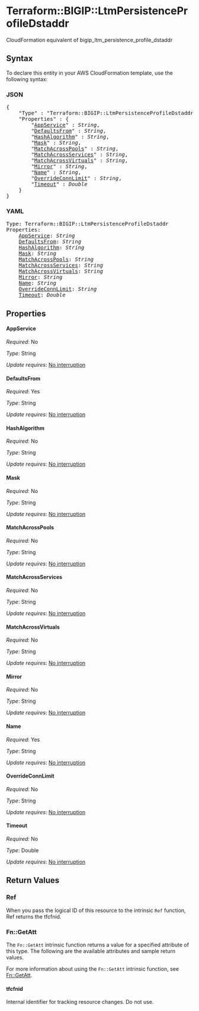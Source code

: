# Terraform::BIGIP::LtmPersistenceProfileDstaddr

CloudFormation equivalent of bigip_ltm_persistence_profile_dstaddr

## Syntax

To declare this entity in your AWS CloudFormation template, use the following syntax:

### JSON

<pre>
{
    "Type" : "Terraform::BIGIP::LtmPersistenceProfileDstaddr",
    "Properties" : {
        "<a href="#appservice" title="AppService">AppService</a>" : <i>String</i>,
        "<a href="#defaultsfrom" title="DefaultsFrom">DefaultsFrom</a>" : <i>String</i>,
        "<a href="#hashalgorithm" title="HashAlgorithm">HashAlgorithm</a>" : <i>String</i>,
        "<a href="#mask" title="Mask">Mask</a>" : <i>String</i>,
        "<a href="#matchacrosspools" title="MatchAcrossPools">MatchAcrossPools</a>" : <i>String</i>,
        "<a href="#matchacrossservices" title="MatchAcrossServices">MatchAcrossServices</a>" : <i>String</i>,
        "<a href="#matchacrossvirtuals" title="MatchAcrossVirtuals">MatchAcrossVirtuals</a>" : <i>String</i>,
        "<a href="#mirror" title="Mirror">Mirror</a>" : <i>String</i>,
        "<a href="#name" title="Name">Name</a>" : <i>String</i>,
        "<a href="#overrideconnlimit" title="OverrideConnLimit">OverrideConnLimit</a>" : <i>String</i>,
        "<a href="#timeout" title="Timeout">Timeout</a>" : <i>Double</i>
    }
}
</pre>

### YAML

<pre>
Type: Terraform::BIGIP::LtmPersistenceProfileDstaddr
Properties:
    <a href="#appservice" title="AppService">AppService</a>: <i>String</i>
    <a href="#defaultsfrom" title="DefaultsFrom">DefaultsFrom</a>: <i>String</i>
    <a href="#hashalgorithm" title="HashAlgorithm">HashAlgorithm</a>: <i>String</i>
    <a href="#mask" title="Mask">Mask</a>: <i>String</i>
    <a href="#matchacrosspools" title="MatchAcrossPools">MatchAcrossPools</a>: <i>String</i>
    <a href="#matchacrossservices" title="MatchAcrossServices">MatchAcrossServices</a>: <i>String</i>
    <a href="#matchacrossvirtuals" title="MatchAcrossVirtuals">MatchAcrossVirtuals</a>: <i>String</i>
    <a href="#mirror" title="Mirror">Mirror</a>: <i>String</i>
    <a href="#name" title="Name">Name</a>: <i>String</i>
    <a href="#overrideconnlimit" title="OverrideConnLimit">OverrideConnLimit</a>: <i>String</i>
    <a href="#timeout" title="Timeout">Timeout</a>: <i>Double</i>
</pre>

## Properties

#### AppService

_Required_: No

_Type_: String

_Update requires_: [No interruption](https://docs.aws.amazon.com/AWSCloudFormation/latest/UserGuide/using-cfn-updating-stacks-update-behaviors.html#update-no-interrupt)

#### DefaultsFrom

_Required_: Yes

_Type_: String

_Update requires_: [No interruption](https://docs.aws.amazon.com/AWSCloudFormation/latest/UserGuide/using-cfn-updating-stacks-update-behaviors.html#update-no-interrupt)

#### HashAlgorithm

_Required_: No

_Type_: String

_Update requires_: [No interruption](https://docs.aws.amazon.com/AWSCloudFormation/latest/UserGuide/using-cfn-updating-stacks-update-behaviors.html#update-no-interrupt)

#### Mask

_Required_: No

_Type_: String

_Update requires_: [No interruption](https://docs.aws.amazon.com/AWSCloudFormation/latest/UserGuide/using-cfn-updating-stacks-update-behaviors.html#update-no-interrupt)

#### MatchAcrossPools

_Required_: No

_Type_: String

_Update requires_: [No interruption](https://docs.aws.amazon.com/AWSCloudFormation/latest/UserGuide/using-cfn-updating-stacks-update-behaviors.html#update-no-interrupt)

#### MatchAcrossServices

_Required_: No

_Type_: String

_Update requires_: [No interruption](https://docs.aws.amazon.com/AWSCloudFormation/latest/UserGuide/using-cfn-updating-stacks-update-behaviors.html#update-no-interrupt)

#### MatchAcrossVirtuals

_Required_: No

_Type_: String

_Update requires_: [No interruption](https://docs.aws.amazon.com/AWSCloudFormation/latest/UserGuide/using-cfn-updating-stacks-update-behaviors.html#update-no-interrupt)

#### Mirror

_Required_: No

_Type_: String

_Update requires_: [No interruption](https://docs.aws.amazon.com/AWSCloudFormation/latest/UserGuide/using-cfn-updating-stacks-update-behaviors.html#update-no-interrupt)

#### Name

_Required_: Yes

_Type_: String

_Update requires_: [No interruption](https://docs.aws.amazon.com/AWSCloudFormation/latest/UserGuide/using-cfn-updating-stacks-update-behaviors.html#update-no-interrupt)

#### OverrideConnLimit

_Required_: No

_Type_: String

_Update requires_: [No interruption](https://docs.aws.amazon.com/AWSCloudFormation/latest/UserGuide/using-cfn-updating-stacks-update-behaviors.html#update-no-interrupt)

#### Timeout

_Required_: No

_Type_: Double

_Update requires_: [No interruption](https://docs.aws.amazon.com/AWSCloudFormation/latest/UserGuide/using-cfn-updating-stacks-update-behaviors.html#update-no-interrupt)

## Return Values

### Ref

When you pass the logical ID of this resource to the intrinsic `Ref` function, Ref returns the tfcfnid.

### Fn::GetAtt

The `Fn::GetAtt` intrinsic function returns a value for a specified attribute of this type. The following are the available attributes and sample return values.

For more information about using the `Fn::GetAtt` intrinsic function, see [Fn::GetAtt](https://docs.aws.amazon.com/AWSCloudFormation/latest/UserGuide/intrinsic-function-reference-getatt.html).

#### tfcfnid

Internal identifier for tracking resource changes. Do not use.

